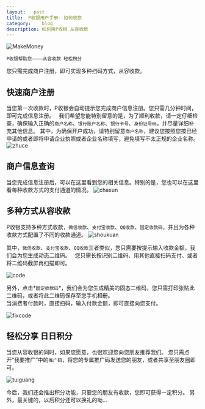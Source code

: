```yaml
---
layout:   post
title:  P收银用户手册--如何收款
category:    blog
description: 如何用P收银 从容收款
---
```

![MakeMoney](/images/makemoney.jpg)

`P收银帮助您————从容收款 轻松积分`

您只需完成商户注册，即可实现多种扫码方式，从容收款。 

## 快速商户注册  
当您第一次收款时，P收银会自动提示您完成商户信息注册。您只需几分钟时间，即可完成信息注册。  
我们希望您能特别留意的是，为了顺利收款，请一定仔细检查，确保输入正确的`商户名称`、`银行账户名称`、`银行卡号`、`身份证号码`，并尽量详细补充其他信息。 
其中，为确保开户成功，请特别留意`商户名称`，建议您按照您按已经申请的或者即将申请企业执照或者企业名称填写，避免填写不太正规的企业名称。
![zhuce](/images/170302-shoukuan/zhuce.jpg)  

## 商户信息查询
当您完成信息注册后，可以在这里看到您的相关信息。特别的是，您也可以在这里看每种收款方式的支付通道的情况。
![chaxun](/images/170302-shoukuan/chaxun.jpg)  

## 多种方式从容收款
P收银支持多种方式收款，`微信收款`、`支付宝收款`、`QQ收款`、`固定收款码`，并且为各种收款方式配置了不同的收款通道。
![shoukuan](/images/170302-shoukuan/shoukuan.jpg)  

其中，`微信收款`、`支付宝收款`、`QQ收款`三者类似，您只需要按提示输入收款金额，我们会为您生成动态二维码。  
您只需长按识别二维码、用其他直接扫码支付、或者将二维码截屏再扫描即可。  

![code](/images/170302-shoukuan/code.jpg) 

另外，点击*`固定收款码`*，我们会为您生成精美的固态二维码，您只需打印张贴此二维码，或者将此二维码保存至您手机相册。   
当消费者付款时，直接扫码，输入付款金额，即可直接向您支付。

![fixcode](/images/170302-shoukuan/fixcode.jpg)    

## 轻松分享 日日积分
当您从容收银的同时，如果您愿意，也很欢迎您向您朋友推荐我们。
您只需点开“我要推广”中的`推广码`，将您的专属推广码发送您的朋友，或者共享至朋友圈即可。

![tuiguang](/images/170302-shoukuan/tuiguang.jpg)    

今后，我们还会推出积分功能，只要您的朋友有收款，您即可获得一定积分。
另外，最关键的，以后积分还可以换礼的呦...

